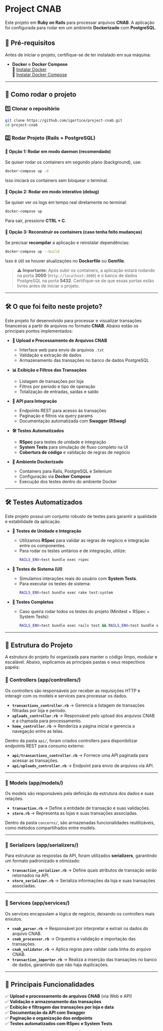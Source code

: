 # Project CNAB

Este projeto em **Ruby on Rails** para processar arquivos **CNAB**. A aplicação foi configurada para rodar em um ambiente **Dockerizado** com **PostgreSQL**.

## 📌 Pré-requisitos

Antes de iniciar o projeto, certifique-se de ter instalado em sua máquina:

- **Docker** e **Docker Compose**  
  🔗 [Instalar Docker](https://docs.docker.com/get-docker/)  
  🔗 [Instalar Docker Compose](https://docs.docker.com/compose/install/)

---

## 🚀 Como rodar o projeto

### 1️⃣ Clonar o repositório
```sh
git clone https://github.com/igortice/project-cnab.git
cd project-cnab
```

### 2️⃣ Rodar Projeto (Rails + PostgreSQL)

#### 🔹 Opção 1: Rodar em **modo daemon** (recomendado)
Se quiser rodar os containers em segundo plano (background), use:
```sh
docker-compose up -d
```
Isso iniciará os containers sem bloquear o terminal.

#### 🔹 Opção 2: Rodar em **modo interativo** (debug)
Se quiser ver os logs em tempo real diretamente no terminal:
```sh
docker-compose up
```
Para sair, pressione **CTRL + C**.

#### 🔹 Opção 3: **Reconstruir os containers** (caso tenha feito mudanças)
Se precisar **recompilar** a aplicação e reinstalar dependências:
```sh
docker-compose up --build
```
Isso é útil se houver atualizações no **Dockerfile** ou **Gemfile**.

> ⚠️ **Importante:** Após subir os containers, a aplicação estará rodando na porta **3000** (`http://localhost:3000`) e o banco de dados PostgreSQL na porta **5432**. Certifique-se de que essas portas estão livres antes de iniciar o projeto.

---

## 🛠 O que foi feito neste projeto?

Este projeto foi desenvolvido para processar e visualizar transações financeiras a partir de arquivos no formato **CNAB**. Abaixo estão os principais pontos implementados:

- **📂 Upload e Processamento de Arquivos CNAB**
  - Interface web para envio de arquivos `.txt`
  - Validação e extração de dados
  - Armazenamento das transações no banco de dados PostgreSQL

- **📊 Exibição e Filtros das Transações**
  - Listagem de transações por loja
  - Filtros por período e tipo de operação
  - Totalização de entradas, saídas e saldo

- **🔗 API para Integração**
  - Endpoints REST para acesso às transações
  - Paginação e filtros via query params
  - Documentação automatizada com **Swagger (RSwag)**

- **🛠 Testes Automatizados**
  - **RSpec** para testes de unidade e integração
  - **System Tests** para simulação de fluxo completo na UI
  - **Cobertura de código** e validação de regras de negócio

- **🐳 Ambiente Dockerizado**
  - Containers para Rails, PostgreSQL e Selenium
  - Configuração via **Docker Compose**
  - Execução dos testes dentro do ambiente Docker

---

## 🛠 Testes Automatizados

Este projeto possui um conjunto robusto de testes para garantir a qualidade e estabilidade da aplicação.

- **📌 Testes de Unidade e Integração**
  - Utilizamos **RSpec** para validar as regras de negócio e integração entre os componentes.
  - Para rodar os testes unitários e de integração, utilize:
    ```sh
    RAILS_ENV=test bundle exec rspec
    ```

- **📌 Testes de Sistema (UI)**
  - Simulamos interações reais do usuário com **System Tests**.
  - Para executar os testes de sistema:
    ```sh
    RAILS_ENV=test bundle exec rake test:system
    ```

- **📌 Testes Completos**
  - Caso queira rodar todos os testes do projeto (Minitest + RSpec + System Tests):
    ```sh
    RAILS_ENV=test bundle exec rails test && RAILS_ENV=test bundle exec rspec && RAILS_ENV=test bundle exec rake test:system
    ```

---

## 📂 Estrutura do Projeto

A estrutura do projeto foi organizada para manter o código limpo, modular e escalável. Abaixo, explicamos as principais pastas e seus respectivos papéis:

### 🔹 **Controllers (app/controllers/)**
Os controllers são responsáveis por receber as requisições HTTP e interagir com os models e services para processar os dados.

- **`transactions_controller.rb`** → Gerencia a listagem de transações filtradas por loja e período.
- **`uploads_controller.rb`** → Responsável pelo upload dos arquivos CNAB e a chamada para processamento.
- **`home_controller.rb`** → Renderiza a página inicial e gerencia a navegação entre as telas.

Dentro da pasta `api/`, foram criados controllers para disponibilizar endpoints REST para consumo externo:

- **`api/transactions_controller.rb`** → Fornece uma API paginada para acessar as transações.
- **`api/uploads_controller.rb`** → Endpoint para envio de arquivos via API.

---

### 🔹 **Models (app/models/)**
Os models são responsáveis pela definição da estrutura dos dados e suas relações.

- **`transaction.rb`** → Define a entidade de transação e suas validações.
- **`store.rb`** → Representa as lojas e suas transações associadas.

Dentro da pasta `concerns/`, são armazenadas funcionalidades reutilizáveis, como métodos compartilhados entre models.

---

### 🔹 **Serializers (app/serializers/)**
Para estruturar as respostas da API, foram utilizados **serializers**, garantindo um formato padronizado e otimizado:

- **`transaction_serializer.rb`** → Define quais atributos de transação serão retornados na API.
- **`store_serializer.rb`** → Serializa informações da loja e suas transações associadas.

---

### 🔹 **Services (app/services/)**
Os services encapsulam a lógica de negócio, deixando os controllers mais enxutos.

- **`cnab_parser.rb`** → Responsável por interpretar e extrair os dados do arquivo CNAB.
- **`cnab_processor.rb`** → Orquestra a validação e importação das transações.
- **`cnab_validator.rb`** → Aplica regras para validar cada linha do arquivo CNAB.
- **`transaction_importer.rb`** → Realiza a inserção das transações no banco de dados, garantindo que não haja duplicações.

---

## 🔗 **Principais Funcionalidades**
✅ **Upload e processamento de arquivos CNAB** (via Web e API)  
✅ **Validação e armazenamento das transações**  
✅ **Exibição e filtragem das transações por loja e data**  
✅ **Documentação da API com Swagger**  
✅ **Paginação e organização dos endpoints**  
✅ **Testes automatizados com RSpec e System Tests**  
